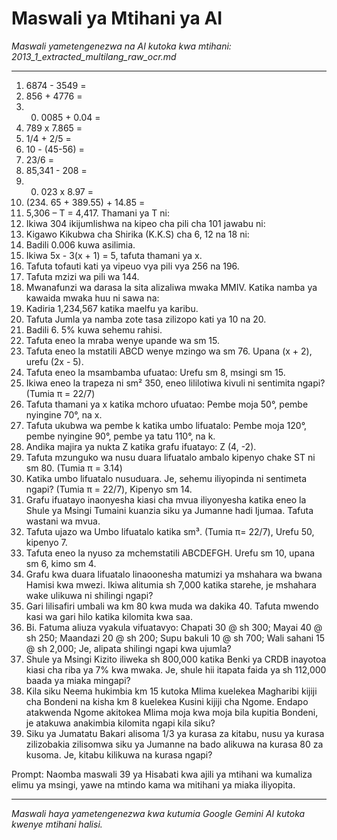 # Maswali ya Mtihani ya AI
*Maswali yametengenezwa na AI kutoka kwa mtihani: 2013_1_extracted_multilang_raw_ocr.md*

---

1.  6874 - 3549 =
2.  856 + 4776 =
3.  0.  0085 + 0.04 =
4.  789 x 7.865 =
5.  1/4 + 2/5 =
6.  10 - (45-56) =
7.  23/6 =
8.  85,341 - 208 =
9.  0.  023 x 8.97 =
10. (234.  65 + 389.55) + 14.85 =
11. 5,306 – T = 4,417. Thamani ya T ni:
12. Ikiwa 304 ikijumlishwa na kipeo cha pili cha 101 jawabu ni:
13. Kigawo Kikubwa cha Shirika (K.K.S) cha 6, 12 na 18 ni:
14. Badili 0.006 kuwa asilimia.
15. Ikiwa 5x - 3(x + 1) = 5, tafuta thamani ya x.
16. Tafuta tofauti kati ya vipeuo vya pili vya 256 na 196.
17. Tafuta mzizi wa pili wa 144.
18. Mwanafunzi wa darasa la sita alizaliwa mwaka MMIV. Katika namba ya kawaida mwaka huu ni sawa na:
19. Kadiria 1,234,567 katika maelfu ya karibu.
20. Tafuta Jumla ya namba zote tasa zilizopo kati ya 10 na 20.
21. Badili 6. 5% kuwa sehemu rahisi.
22. Tafuta eneo la mraba wenye upande wa sm 15.
23. Tafuta eneo la mstatili ABCD wenye mzingo wa sm 76. Upana (x + 2), urefu (2x - 5).
24. Tafuta eneo la msambamba ufuatao: Urefu sm 8, msingi sm 15.
25. Ikiwa eneo la trapeza ni sm² 350, eneo lililotiwa kivuli ni sentimita ngapi? (Tumia π = 22/7)
26. Tafuta thamani ya x katika mchoro ufuatao: Pembe moja 50°, pembe nyingine 70°, na x.
27. Tafuta ukubwa wa pembe k katika umbo lifuatalo: Pembe moja 120°, pembe nyingine 90°, pembe ya tatu 110°, na k.
28. Andika majira ya nukta Z katika grafu ifuatayo: Z (4, -2).
29. Tafuta mzunguko wa nusu duara lifuatalo ambalo kipenyo chake ST ni sm 80. (Tumia π = 3.14)
30. Katika umbo lifuatalo nusuduara. Je, sehemu iliyopinda ni sentimeta ngapi? (Tumia π = 22/7), Kipenyo sm 14.
31. Grafu ifuatayo inaonyesha kiasi cha mvua iliyonyesha katika eneo la Shule ya Msingi Tumaini kuanzia siku ya Jumanne hadi Ijumaa. Tafuta wastani wa mvua.
32. Tafuta ujazo wa Umbo lifuatalo katika sm³. (Tumia π= 22/7), Urefu 50, kipenyo 7.
33. Tafuta eneo la nyuso za mchemstatili ABCDEFGH. Urefu sm 10, upana sm 6, kimo sm 4.
34. Grafu kwa duara lifuatalo linaoonesha matumizi ya mshahara wa bwana Hamisi kwa mwezi. Ikiwa alitumia sh 7,000 katika starehe, je mshahara wake ulikuwa ni shilingi ngapi?
35. Gari lilisafiri umbali wa km 80 kwa muda wa dakika 40. Tafuta mwendo kasi wa gari hilo katika kilomita kwa saa.
36. Bi. Fatuma aliuza vyakula vifuatavyo: Chapati 30 @ sh 300; Mayai 40 @ sh 250; Maandazi 20 @ sh 200; Supu bakuli 10 @ sh 700; Wali sahani 15 @ sh 2,000; Je, alipata shilingi ngapi kwa ujumla?
37. Shule ya Msingi Kizito iliweka sh 800,000 katika Benki ya CRDB inayotoa kiasi cha riba ya 7% kwa mwaka. Je, shule hii itapata faida ya sh 112,000 baada ya miaka mingapi?
38. Kila siku Neema hukimbia km 15 kutoka Mlima kuelekea Magharibi kijiji cha Bondeni na kisha km 8 kuelekea Kusini kijiji cha Ngome. Endapo atakwenda Ngome akitokea Mlima moja kwa moja bila kupitia Bondeni, je atakuwa anakimbia kilomita ngapi kila siku?
39. Siku ya Jumatatu Bakari alisoma 1/3 ya kurasa za kitabu, nusu ya kurasa zilizobakia zilisomwa siku ya Jumanne na bado alikuwa na kurasa 80 za kusoma. Je, kitabu kilikuwa na kurasa ngapi?

Prompt: Naomba maswali 39 ya Hisabati kwa ajili ya mtihani wa kumaliza elimu ya msingi, yawe na mtindo kama wa mitihani ya miaka iliyopita.

---
*Maswali haya yametengenezwa kwa kutumia Google Gemini AI kutoka kwenye mtihani halisi.*
